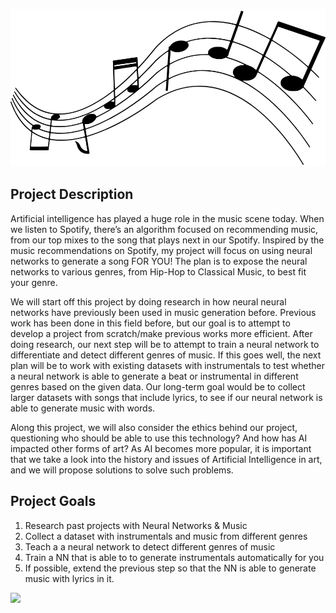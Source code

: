 ![](musicnote.png)

## Project Description

Artificial intelligence has played a huge role in the music scene today. When we listen to Spotify, there’s an algorithm focused on recommending music, from our top mixes to the song that plays next in our Spotify. Inspired by the music recommendations on Spotify, my project will focus on using neural networks to generate a song FOR YOU! The plan is to expose the neural networks to various genres, from Hip-Hop to Classical Music, to best fit your genre.

We will start off this project by doing research in how neural neural networks have previously been used in music generation before. Previous work has been done in this field before, but our goal is to attempt to develop a project from scratch/make previous works more efficient. After doing research, our next step will be to attempt to train a neural network to differentiate and detect different genres of music. If this goes well, the next plan will be to work with existing datasets with instrumentals  to test whether a neural network is able to generate a beat or instrumental in different genres based on the given data. Our long-term goal would be to collect larger datasets with songs that include lyrics, to see if our neural network is able to generate music with words.

Along this project, we will also consider the ethics behind our project, questioning who should be able to use this technology? And how has AI impacted other forms of art? As AI becomes more popular, it is important that we take a look into the history and issues of Artificial Intelligence in art, and we will propose solutions to solve such problems.

## Project Goals

1. Research past projects with Neural Networks & Music
2. Collect a dataset with instrumentals and music from different genres 
3. Teach a a neural network to detect different genres of music
4. Train a NN that is able to to generate instrumentals automatically for you
5. If possible, extend the previous step so that the NN is able to generate music with lyrics in it.

![](AI_Music.png)
